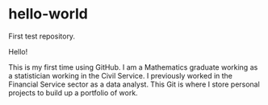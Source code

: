 # hello-world
First test repository.

Hello!

This is my first time using GitHub.
I am a Mathematics graduate working as a statistician working in the Civil Service. I previously worked in the Financial Service sector as a data analyst. 
This Git is where I store personal projects to build up a portfolio of work.
